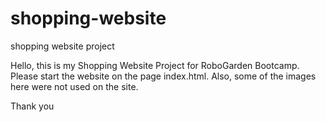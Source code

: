 # shopping-website
shopping website project


Hello, this is my Shopping Website Project for RoboGarden Bootcamp. Please start the website on the page index.html. 
Also, some of the images here were not used on the site. 

Thank you
